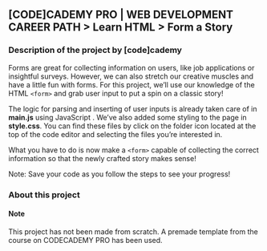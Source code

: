 ## [CODE]CADEMY PRO | WEB DEVELOPMENT CAREER PATH > Learn HTML > Form a Story
### Description of the project by [code]cademy
Forms are great for collecting information on users, like job applications or insightful surveys. However, we can also stretch our creative muscles and have a little fun with forms. For this project, we’ll use our knowledge of the HTML `<form>` and grab user input to put a spin on a classic story!

The logic for parsing and inserting of user inputs is already taken care of in **main.js** using JavaScript . We’ve also added some styling to the page in **style.css**. You can find these files by click on the folder icon located at the top of the code editor and selecting the files you’re interested in.

What you have to do is now make a `<form>` capable of collecting the correct information so that the newly crafted story makes sense!

Note: Save your code as you follow the steps to see your progress!

### About this project
#### Note
This project has not been made from scratch. A premade template from the course on CODECADEMY PRO has been used. 

